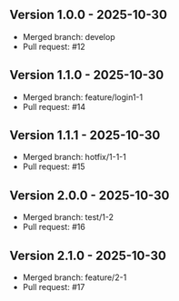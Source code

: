 ## Version 1.0.0 - 2025-10-30
- Merged branch: develop
- Pull request: #12

## Version 1.1.0 - 2025-10-30
- Merged branch: feature/login1-1
- Pull request: #14

## Version 1.1.1 - 2025-10-30
- Merged branch: hotfix/1-1-1
- Pull request: #15

## Version 2.0.0 - 2025-10-30
- Merged branch: test/1-2
- Pull request: #16

## Version 2.1.0 - 2025-10-30
- Merged branch: feature/2-1
- Pull request: #17

